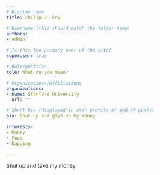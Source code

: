 ```yaml
---
# Display name
title: Philip J. Fry

# Username (this should match the folder name)
authors:
- admin

# Is this the primary user of the site?
superuser: true

# Role/position
role: What do you mean?

# Organizations/Affiliations
organizations:
- name: Stanford University
  url: ""

# Short bio (displayed in user profile at end of posts)
bio: Shut up and give me my money

interests:
- Money
- Food
- Napping

---
```

Shut up and take my money